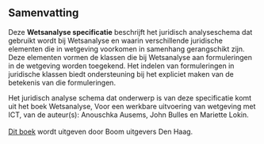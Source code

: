 ## Samenvatting
Deze **Wetsanalyse specificatie** beschrijft het juridisch analyseschema dat gebruikt wordt bij Wetsanalyse en waarin verschillende juridische elementen die in wetgeving voorkomen in samenhang gerangschikt zijn. Deze elementen vormen de klassen die bij Wetsanalyse aan formuleringen in de wetgeving worden toegekend. Het indelen van formuleringen in juridische klassen biedt ondersteuning bij het expliciet maken van de betekenis van die formuleringen.

<p class="note" title="Boek">
Het juridisch analyse schema dat onderwerp is van deze specificatie komt uit het boek Wetsanalyse, Voor een werkbare uitvoering van wetgeving met ICT, van de auteur(s): Anouschka Ausems, John Bulles en Mariette Lokin.<br>
<br>
<a href="https://www.boomdenhaag.nl/webshop/wetsanalyse">Dit boek</a> wordt uitgeven door Boom uitgevers Den Haag.
</p>

